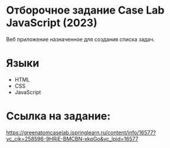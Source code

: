 # Отборочное задание Case Lab JavaScript (2023)

Веб приложение назначенное для создания списка задач.

# Языки

- HTML
- CSS
- JavaScript

# Ссылка на задание:

https://greenatomcaselab.ispringlearn.ru/content/info/16577?vc_cik=258596-9HRjE-BMCBN-xkpGo&vc_lpid=16577